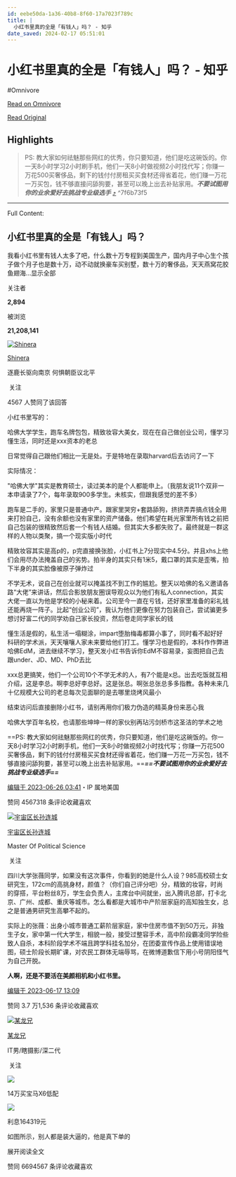 ```yaml
---
id: eebe50da-1a36-40b8-8f60-17a7023f789c
title: |
  小红书里真的全是「有钱人」吗？ - 知乎
date_saved: 2024-02-17 05:51:01
---
```


# 小红书里真的全是「有钱人」吗？ - 知乎
#Omnivore

[Read on Omnivore](https://omnivore.app/me/https-www-zhihu-com-question-284533347-answer-3087819693-18db6b0b6ba)

[Read Original](https://www.zhihu.com/question/284533347/answer/3087819693)

## Highlights

> PS: 教大家如何祛魅那些网红的优秀，你只要知道，他们是吃这碗饭的。你一天8小时学习2小时刷手机，他们一天8小时做视频2小时找代写；你赚一万花500买奢侈品，剩下的钱付付房租买买食材还得省着花，他们赚一万花一万买包，钱不够直接问舔狗要，甚至可以晚上出去补贴家用。**_不要试图用你的业余爱好去挑战专业级选手_** [⤴️](https://omnivore.app/me/https-www-zhihu-com-question-284533347-answer-3087819693-18db6b0b6ba#7f6b73f5-47f2-4b62-b906-6e70c412a2d3)  ^7f6b73f5


--- 

Full Content: 

## 小红书里真的全是「有钱人」吗？

我看小红书里有钱人太多了吧，什么数十万专程到美国生产，国内月子中心生个孩子做个月子也是数十万，动不动就换豪车买别墅，数十万的奢侈品，天天燕窝花胶鱼翅海…显示全部 ​

关注者

**2,894**

被浏览

**21,208,141**

[![Shinera](https://proxy-prod.omnivore-image-cache.app/0x0,sVxlXk5VuVzgFJaFIaCiA7WqS-7FXlai6XQojBvlLZwA/https://picx.zhimg.com/v2-24489d60e84b4906a37ad3e2d0014f69_l.jpg?source=2c26e567)](https://www.zhihu.com/people/yuan-yu-jia-56)

[Shinera](https://www.zhihu.com/people/yuan-yu-jia-56)

逐鹿长驱向南京 何惧朝臣议北平

​ 关注

4567 人赞同了该回答

小红书里写的：

哈佛大学学生，跑车名牌包包，精致妆容大美女，现在在自己做创业公司，懂学习懂生活，同时还是xxx资本的老总

日常觉得自己跟他们相比一无是处。于是特地在录取harvard后去访问了一下

实际情况：

"哈佛大学"其实是教育硕士，读过美本的是个人都能申上。（我朋友说11个双非一本申请录了7个，每年录取900多学生。未核实，但跟我感觉的差不多）

跑车是二手的，家里只是普通中产。跟家里哭穷+套路舔狗，挤挤弄弄搞点钱全用来打扮自己，没有余额也没有家里的资产储备。他们希望在耗光家里所有钱之前把自己包装的很精致然后套一个有钱人结婚。但其实大多都失败了。最终就是一群这样的人物以类聚，搞一个现实版小时代

精致妆容其实是高p的，p完直接换张脸，小红书上7分现实中4.5分。并且xhs上他们会用尽办法掩盖自己的劣势。拍半身的其实只有1米5，戴口罩的其实是歪嘴，拍下半身的其实脸像被原子弹炸过

不学无术，说自己在创业就可以掩盖找不到工作的尴尬。整天以哈佛的名义邀请各路“大佬”来讲话，然后合影放朋友圈误导观众以为他们有私人connection，其实大佬一直以为他是学校的小秘来着。公司至今一直在亏钱，还好家里准备的彩礼钱还能再烧一阵子。比起“创业公司”，我认为他们更像在努力包装自己，尝试骗更多想讨好富二代的同学劝自己家长投资，然后卷走同学家长的钱

懂生活是假的，私生活一塌糊涂，impart堕胎梅毒都算小事了，同时看不起好好科研的学术派，天天嚷嚷人家未来要给他们打工。懂学习也是假的，本科作作弊进哈佛EdM，进去继续不学习，整天发小红书告诉你EdM不容易录，妄图把自己去跟under、JD、MD、PhD去比

xxx总更搞笑，他们一个公司10个不学无术的人，有7个能是x总。出去吃饭就互相介绍，这是李总。啊李总好李总好。这是张总。啊张总张总多多指教。各种未来几十亿规模大公司的老总每次见面聊的是去哪里烧烤风最小

结束访问后直接删除小红书，请别再用你们极力伪造的精英身份来恶心我

哈佛大学百年名校，也请那些坤坤一样的家伙别再玷污剑桥市这圣洁的学术之地

==PS: 教大家如何祛魅那些网红的优秀，你只要知道，他们是吃这碗饭的。你一天8小时学习2小时刷手机，他们一天8小时做视频2小时找代写；你赚一万花500买奢侈品，剩下的钱付付房租买买食材还得省着花，他们赚一万花一万买包，钱不够直接问舔狗要，甚至可以晚上出去补贴家用。==**_==不要试图用你的业余爱好去挑战专业级选手==_**

[编辑于 2023-06-26 03:41](https://www.zhihu.com/question/284533347/answer/3087819693)・IP 属地美国

​赞同 4567​​318 条评论​收藏​喜欢

[![宇宙区长孙连城](https://proxy-prod.omnivore-image-cache.app/0x0,s-otTTt2EuJjknPHdS4ZtNTMqh7lTiGRnzsvTUQn8Kic/https://picx.zhimg.com/v2-e4a434460ba0fa178c23d914845fbae6_l.jpg?source=1def8aca)](https://www.zhihu.com/people/56-12-96-88)

[宇宙区长孙连城](https://www.zhihu.com/people/56-12-96-88)

Master Of Political Science

​ 关注

四川大学张薇同学，如果没有这次事件，你看到的她是什么人设？985高校硕士女研究生，172cm的高挑身材，颜值？（你们自己评分吧）分，精致的妆容，时尚的穿搭，平台粉丝8万，学生会负责人，主席台中间就坐，出入腾讯总部，打卡北京、广州、成都、重庆等城市。怎么看都是大城市中产阶层家庭的高知独生女，总之是普通男研究生高攀不起的。

实际上的张薇：出身小城市普通工薪阶层家庭，家中住房市值不到50万元，非独生子女，家中第一代大学生，相貌一般，接受过整容手术，高中阶段霸凌同学险些致人自杀，本科阶段学术不端且跨学科挂名加分，在团委宣传作品上使用错误地图，硕士阶段长期旷课，对农民工群体无端辱骂，在微博道歉信下用小号阴阳怪气为自己开脱。

**人啊，还是不要活在美颜相机和小红书里。**

[编辑于 2023-06-17 13:09](https://www.zhihu.com/question/284533347/answer/3075366936)

​赞同 3.7 万​​1,536 条评论​收藏​喜欢

[![某龙兄](https://proxy-prod.omnivore-image-cache.app/0x0,s9YbXJLmcifa8y81LuDvNQul49cWmFR6Brw6xh0c7H34/https://picx.zhimg.com/v2-062fd02eaaa2c6a334901d5b5d569685_l.jpg?source=1def8aca)](https://www.zhihu.com/people/mou-long-xiong)

[某龙兄](https://www.zhihu.com/people/mou-long-xiong)

IT男/瞎摄影/深二代

​ 关注

![](https://proxy-prod.omnivore-image-cache.app/690x4052,sisOuOMX1ioRFSaEclB1WBpMhPtlwgUrMsJ5hAkEmNxo/https://picx.zhimg.com/50/v2-d736d2a8eae6846f7b075c9c7336c5c8_720w.jpg?source=1def8aca)

14万买宝马X6低配

![](https://proxy-prod.omnivore-image-cache.app/2054x0,sMfVVXRLSqdyDSEXOzn_PcJw0D1P23i1_8FPw5PEKMIM/https://pic1.zhimg.com/50/v2-842b3792d58e11a102205546689ca18e_720w.jpg?source=1def8aca)

利息164319元

如图所示，别人都是装大逼的，他是真下单的

展开阅读全文​

​赞同 6694​​567 条评论​收藏​喜欢

